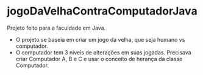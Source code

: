 # jogoDaVelhaContraComputadorJava
Projeto feito para a faculdade em Java.

- O projeto se baseia em criar um jogo da velha, que seja humano vs computador.
- O computador tem 3 niveis de alterações em suas jogadas. Precisava criar Computador A, B e C e usar o conceito de herança da classe Computador.
